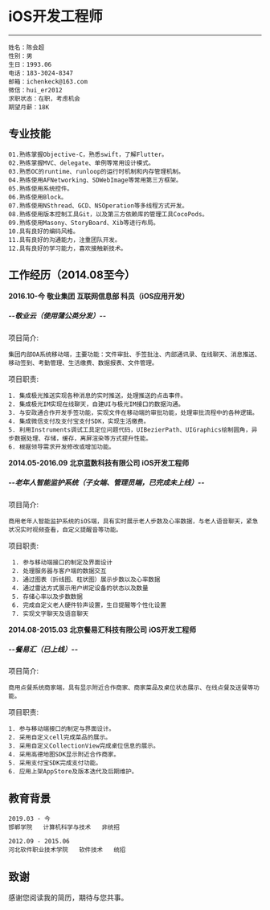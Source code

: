 # iOS开发工程师

-----

    姓名：陈会超                 
    性别：男
    生日：1993.06
    电话：183-3024-8347
    邮箱：ichenkeck@163.com      
    微信：hui_er2012
    求职状态：在职，考虑机会       
    期望月薪：18K
    
专业技能
-----
    01.熟练掌握Objective-C，熟悉swift，了解Flutter。
    02.熟练掌握MVC、delegate、单例等常用设计模式。
    03.熟悉OC的runtime、runloop的运行时机制和内存管理机制。
    04.熟练使用AFNetworking、SDWebImage等常用第三方框架。
    05.熟练使用系统控件。
    06.熟练使用Block。
    07.熟练使用NSthread、GCD、NSOperation等多线程方式开发。
    08.熟练使用版本控制工具Git，以及第三方依赖库的管理工具CocoPods。
    09.熟练使用Masony、StoryBoard、Xib等进行布局。
    10.具有良好的编码风格。
    11.具有良好的沟通能力，注重团队开发。
    12.具有良好的学习能力，喜欢接触新技术。


工作经历（2014.08至今）
-----
**2016.10-今**
**敬业集团**
**互联网信息部 科员（iOS应用开发）**

#####   --敬业云（使用蒲公英分发）--
项目简介:

    集团内部OA系统移动端，主要功能：文件审批、手签批注、内部通讯录、在线聊天、消息推送、移动签到、考勤管理、生活缴费、数据报表、文件管理。

项目职责:

    1. 集成极光推送实现各种消息的实时推送，处理推送的点击事件。
    2. 集成极光IM实现在线聊天，自建UI与极光IM接口的数据沟通。
    3. 与安政通合作开发手签功能，实现文件在移动端的审批功能，处理审批流程中的各种逻辑。
    4. 集成微信支付及支付宝支付SDK，实现生活缴费。
    5. 利用Instruments调试工具定位问题代码，UIBezierPath、UIGraphics绘制圆角，异步数据处理、存储，缓存，离屏渲染等方式提升性能。
    6. 根据领导需求开发修改或增加功能。


**2014.05-2016.09**
**北京蓝数科技有限公司**
**iOS开发工程师**
#####   --老年人智能监护系统（子女端、管理员端，已完成未上线）--
项目简介:
  
    商用老年人智能监护系统的iOS端，具有实时展示老人步数及心率数据，与老人语音聊天，紧急状况实时视频查看，自定义提醒音等功能。

项目职责:

     1. 参与移动端接口的制定及界面设计
     2. 处理服务器与客户端的数据交互
     3. 通过图表（折线图、柱状图）展示步数以及心率数据
     4. 通过雷达方式展示用户绑定设备的状态以及数量
     5. 存储心率以及步数数据 
     6. 完成自定义老人硬件铃声设置，生日提醒等个性化设置
     7. 实现文字聊天及语音聊天

    
**2014.08-2015.03**
**北京餐易汇科技有限公司**
**iOS开发工程师**
#####   --餐易汇（已上线）--

项目简介:

    商用点餐系统商家端，具有显示附近合作商家、商家菜品及桌位状态展示、在线点餐及送餐等功能。

项目职责:

    1. 参与移动端接口的制定与界面设计。
    2. 采用自定义cell完成菜品的展示。
    3. 采用自定义CollectionView完成桌位信息的展示。
    4. 采用高德地图SDK显示附近合作商家。
    5. 采用支付宝SDK完成支付功能。
    6. 应用上架AppStore及版本迭代及后期维护。 

教育背景
-----
    2019.03 - 今
    邯郸学院   计算机科学与技术   非统招
    
    2012.09 - 2015.06   
    河北软件职业技术学院   软件技术   统招
    
致谢
-----
感谢您阅读我的简历，期待与您共事。


